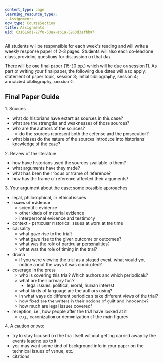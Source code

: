 ```yaml
---
content_type: page
learning_resource_types:
- Assignments
ocw_type: CourseSection
title: Assignments
uid: 031616d1-27f0-53aa-ab1a-5963d3efbb07
---
```


All students will be responsible for each week's reading and will write a weekly response paper of 2-3 pages. Students will also each co-lead one class, providing questions for discussion on that day.

There will be one final paper (15-20 pp.) which will be due on session 11. As part of writing your final paper, the following due dates will also apply: statement of paper topic, session 3; initial bibliography, session 4; annotated bibliography, session 6.

Final Paper Guide
-----------------

1\. Sources

*   what do historians have extant as sources in this case?
*   what are the strengths and weaknesses of those sources?
*   who are the authors of the sources?
    *   do the sources represent both the defense and the prosecution?
*   what biases do the nature of the sources introduce into historians' knowledge of the case?

2\. Review of the literature

*   how have historians used the sources available to them?
*   what arguments have they made?
*   what has been their focus or frame of reference?
*   how has the frame of reference affected their arguments?

3\. Your argument about the case: some possible approaches

*   legal, philosophical, or ethical issues
*   issues of evidence
    *   scientific evidence
    *   other kinds of material evidence
    *   interpersonal evidence and testimony
*   context - particular historical issues at work at the time
*   causality
    *   what gave rise to the trial?
    *   what gave rise to the given outcome or outcomes?
    *   what was the role of particular personalities?
    *   what was the role of timing in the trial?
*   drama
    *   if you were viewing the trial as a staged event, what would you notice about the ways it was conducted?
*   coverage in the press
    *   who is covering this trial? Which authors and which periodicals?
    *   what are their primary foci?
        *   legal issues, political, moral, human interest
    *   what kinds of language are the authors using?
    *   in what ways do different periodicals take different views of the trial?
    *   how fixed are the writers in their notions of guilt and innocence?
    *   how much are legal issues covered?
*   reception, i.e., how people after the trial have looked at it
    *   e.g., canonization or demonization of the main figures

4\. A caution or two:

*   try to stay focused on the trial itself without getting carried away by the events leading up to it
*   you may want some kind of background info in your paper on the technical issues of venue, etc.
*   citations